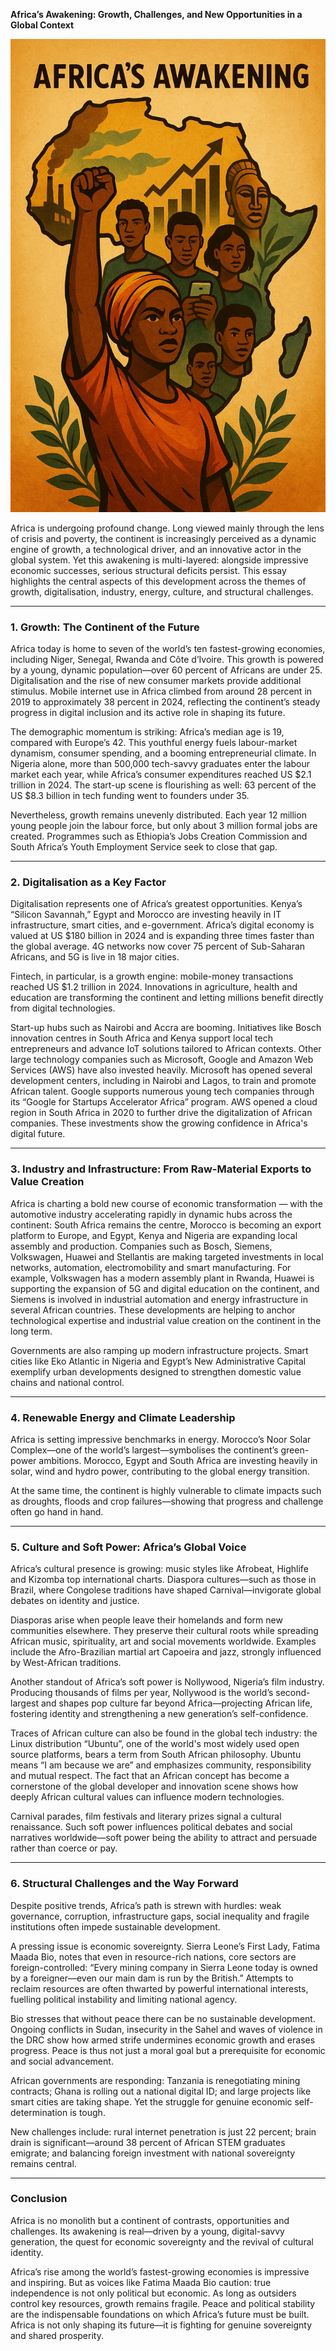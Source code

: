 **Africa’s Awakening: Growth, Challenges, and New Opportunities in a Global Context**

![Africa's Awakening](images/africa.png)

Africa is undergoing profound change. Long viewed mainly through the lens of crisis and poverty, the continent is increasingly perceived as a dynamic engine of growth, a technological driver, and an innovative actor in the global system. Yet this awakening is multi-layered: alongside impressive economic successes, serious structural deficits persist. This essay highlights the central aspects of this development across the themes of growth, digitalisation, industry, energy, culture, and structural challenges.

---

### 1. Growth: The Continent of the Future

Africa today is home to seven of the world’s ten fastest-growing economies, including Niger, Senegal, Rwanda and Côte d’Ivoire. This growth is powered by a young, dynamic population—over 60 percent of Africans are under 25. Digitalisation and the rise of new consumer markets provide additional stimulus. Mobile internet use in Africa climbed from around 28 percent in 2019 to approximately 38 percent in 2024, reflecting the continent’s steady progress in digital inclusion and its active role in shaping its future.

The demographic momentum is striking: Africa’s median age is 19, compared with Europe’s 42. This youthful energy fuels labour-market dynamism, consumer spending, and a booming entrepreneurial climate. In Nigeria alone, more than 500,000 tech-savvy graduates enter the labour market each year, while Africa’s consumer expenditures reached US $2.1 trillion in 2024. The start-up scene is flourishing as well: 63 percent of the US $8.3 billion in tech funding went to founders under 35.

Nevertheless, growth remains unevenly distributed. Each year 12 million young people join the labour force, but only about 3 million formal jobs are created. Programmes such as Ethiopia’s Jobs Creation Commission and South Africa’s Youth Employment Service seek to close that gap.

---

### 2. Digitalisation as a Key Factor

Digitalisation represents one of Africa’s greatest opportunities. Kenya’s “Silicon Savannah,” Egypt and Morocco are investing heavily in IT infrastructure, smart cities, and e-government. Africa’s digital economy is valued at US $180 billion in 2024 and is expanding three times faster than the global average. 4G networks now cover 75 percent of Sub-Saharan Africans, and 5G is live in 18 major cities.

Fintech, in particular, is a growth engine: mobile-money transactions reached US $1.2 trillion in 2024. Innovations in agriculture, health and education are transforming the continent and letting millions benefit directly from digital technologies.

Start-up hubs such as Nairobi and Accra are booming. Initiatives like Bosch innovation centres in South Africa and Kenya support local tech entrepreneurs and advance IoT solutions tailored to African contexts. Other large technology companies such as Microsoft, Google and Amazon Web Services (AWS) have also invested heavily. Microsoft has opened several development centers, including in Nairobi and Lagos, to train and promote African talent. Google supports numerous young tech companies through its “Google for Startups Accelerator Africa” program. AWS opened a cloud region in South Africa in 2020 to further drive the digitalization of African companies. These investments show the growing confidence in Africa's digital future.

---

### 3. Industry and Infrastructure: From Raw-Material Exports to Value Creation

Africa is charting a bold new course of economic transformation — with the automotive industry accelerating rapidly in dynamic hubs across the continent: South Africa remains the centre, Morocco is becoming an export platform to Europe, and Egypt, Kenya and Nigeria are expanding local assembly and production. Companies such as Bosch, Siemens, Volkswagen, Huawei and Stellantis are making targeted investments in local networks, automation, electromobility and smart manufacturing. For example, Volkswagen has a modern assembly plant in Rwanda, Huawei is supporting the expansion of 5G and digital education on the continent, and Siemens is involved in industrial automation and energy infrastructure in several African countries. These developments are helping to anchor technological expertise and industrial value creation on the continent in the long term.

Governments are also ramping up modern infrastructure projects. Smart cities like Eko Atlantic in Nigeria and Egypt’s New Administrative Capital exemplify urban developments designed to strengthen domestic value chains and national control.

---

### 4. Renewable Energy and Climate Leadership

Africa is setting impressive benchmarks in energy. Morocco’s Noor Solar Complex—one of the world’s largest—symbolises the continent’s green-power ambitions. Morocco, Egypt and South Africa are investing heavily in solar, wind and hydro power, contributing to the global energy transition.

At the same time, the continent is highly vulnerable to climate impacts such as droughts, floods and crop failures—showing that progress and challenge often go hand in hand.

---

### 5. Culture and Soft Power: Africa’s Global Voice

Africa’s cultural presence is growing: music styles like Afrobeat, Highlife and Kizomba top international charts. Diaspora cultures—such as those in Brazil, where Congolese traditions have shaped Carnival—invigorate global debates on identity and justice.

Diasporas arise when people leave their homelands and form new communities elsewhere. They preserve their cultural roots while spreading African music, spirituality, art and social movements worldwide. Examples include the Afro-Brazilian martial art Capoeira and jazz, strongly influenced by West-African traditions.

Another standout of Africa’s soft power is Nollywood, Nigeria’s film industry. Producing thousands of films per year, Nollywood is the world’s second-largest and shapes pop culture far beyond Africa—projecting African life, fostering identity and strengthening a new generation’s self-confidence.

Traces of African culture can also be found in the global tech industry: the Linux distribution “Ubuntu”, one of the world's most widely used open source platforms, bears a term from South African philosophy. Ubuntu means “I am because we are” and emphasizes community, responsibility and mutual respect. The fact that an African concept has become a cornerstone of the global developer and innovation scene shows how deeply African cultural values can influence modern technologies.

Carnival parades, film festivals and literary prizes signal a cultural renaissance. Such soft power influences political debates and social narratives worldwide—soft power being the ability to attract and persuade rather than coerce or pay.

---

### 6. Structural Challenges and the Way Forward

Despite positive trends, Africa’s path is strewn with hurdles: weak governance, corruption, infrastructure gaps, social inequality and fragile institutions often impede sustainable development.

A pressing issue is economic sovereignty. Sierra Leone’s First Lady, Fatima Maada Bio, notes that even in resource-rich nations, core sectors are foreign-controlled: “Every mining company in Sierra Leone today is owned by a foreigner—even our main dam is run by the British.” Attempts to reclaim resources are often thwarted by powerful international interests, fuelling political instability and limiting national agency.

Bio stresses that without peace there can be no sustainable development. Ongoing conflicts in Sudan, insecurity in the Sahel and waves of violence in the DRC show how armed strife undermines economic growth and erases progress. Peace is thus not just a moral goal but a prerequisite for economic and social advancement.

African governments are responding: Tanzania is renegotiating mining contracts; Ghana is rolling out a national digital ID; and large projects like smart cities are taking shape. Yet the struggle for genuine economic self-determination is tough.

New challenges include: rural internet penetration is just 22 percent; brain drain is significant—around 38 percent of African STEM graduates emigrate; and balancing foreign investment with national sovereignty remains central.

---

### Conclusion

Africa is no monolith but a continent of contrasts, opportunities and challenges. Its awakening is real—driven by a young, digital-savvy generation, the quest for economic sovereignty and the revival of cultural identity.

Africa’s rise among the world’s fastest-growing economies is impressive and inspiring. But as voices like Fatima Maada Bio caution: true independence is not only political but economic. As long as outsiders control key resources, growth remains fragile. Peace and political stability are the indispensable foundations on which Africa’s future must be built. Africa is not only shaping its future—it is fighting for genuine sovereignty and shared prosperity.
